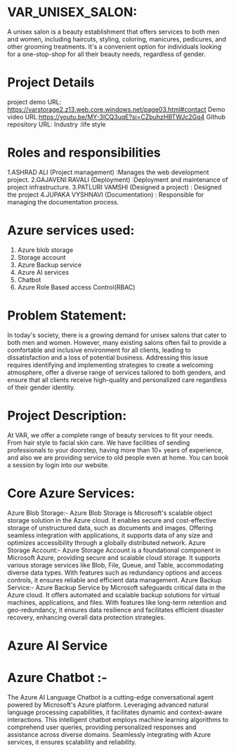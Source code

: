 # VAR_UNISEX_SALON:
A unisex salon is a beauty establishment that offers services to both men and women, including haircuts, styling, coloring, manicures, pedicures, and other  grooming treatments. It's a convenient option for individuals looking for a one-stop-shop for all their beauty needs, regardless of gender.
# Project Details
  project demo URL: https://varstorage2.z13.web.core.windows.net/page03.html#contact 
  Demo video URL:https://youtu.be/MY-3ICQ3uqE?si=CZbuhzHBTWJc2Gq4
  Github repository URL:
  Industry :life style
  # Roles and responsibilities
1.ASHRAD ALI (Project management) :Manages the web development project.
2.GAJAVENI RAVALI (Deployment) :Deployment and maintenance of project infrastructure.
3.PATLURI VAMSHI  (Designed a project) : Designed the project
4.JUPAKA VYSHNAVI (Documentation) : Responsible for managing the documentation process.
# Azure services used:
1. Azure blob storage
2. Storage account
3. Azure Backup service
4. Azure AI services
5. Chatbot
6. Azure Role Based access Control(RBAC)
# Problem Statement:
 In today's society, there is a growing demand for unisex salons that cater to both men and women. However, many existing salons often fail to provide a comfortable and inclusive environment for all clients, 
 leading to dissatisfaction and a loss of potential business. Addressing this issue requires identifying and implementing strategies to create a welcoming atmosphere, offer a diverse range of services tailored to 
 both genders, and ensure that all clients receive high-quality and personalized care regardless of their gender identity.
# Project Description:
 At VAR, we offer a complete range of beauty services to fit your needs. From hair style to facial skin care. We have facilities of  sending professionals to your  doorstep, having more than 10+ years of 
 experience, and also we are providing service to old people even at home. You can book a session by login into our website.
# Core Azure Services:
 Azure Blob Storage:- Azure Blob Storage is Microsoft's scalable object storage solution in the Azure cloud. It enables secure and cost-effective storage of unstructured data, such as documents and images. 
 Offering seamless integration with applications, it supports data of any size and optimizes accessibility through a globally distributed network. Azure Storage Account:- Azure Storage Account is a foundational 
 component in Microsoft Azure, providing secure and scalable cloud storage. It supports various storage services like Blob, File, Queue, and Table, accommodating diverse data types. With features such as 
 redundancy options and access controls, it ensures reliable and efficient data management. Azure Backup Service:- Azure Backup Service by Microsoft safeguards critical data in the Azure cloud. It offers 
 automated and scalable backup solutions for virtual machines, applications, and files. With features like long-term retention and geo-redundancy, it ensures data resilience and facilitates efficient disaster recovery, enhancing overall data protection strategies.
# Azure AI Service
# Azure Chatbot :- 
 The Azure AI Language Chatbot is a cutting-edge conversational agent powered by Microsoft's Azure platform. Leveraging advanced natural language processing capabilities, it facilitates dynamic and context-aware 
 interactions. This intelligent chatbot employs machine learning algorithms to comprehend user queries, providing personalized responses and assistance across diverse domains. Seamlessly integrating with Azure 
 services, it ensures scalability and reliability.
